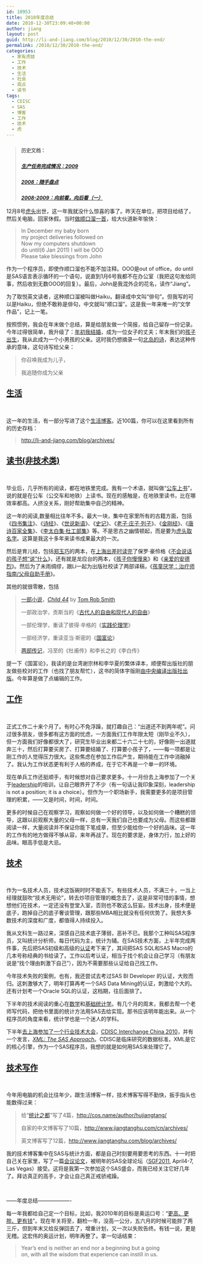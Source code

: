 ```yaml
---
id: 10953
title: 2010年度总结
date: 2010-12-30T23:09:48+00:00
author: jiang
layout: post
guid: http://li-and-jiang.com/blog/2010/12/30/2010-the-end/
permalink: /2010/12/30/2010-the-end/
categories:
  - 家有虎娃
  - 工作
  - 技术
  - 生活
  - 社会
  - 观点
  - 读书
tags:
  - CDISC
  - SAS
  - 博客
  - 工作
  - 技术
  - 虎
---
```

> ### <font size="2">历史文档：</font>
> 
> ### [<font size="2"><em>生产任务完成情况：2009</em></font>](http://li-and-jiang.com/blog/2009/12/06/review-2009/)
> 
> ### [<font size="2"><em>2008：随手盘点</em></font>](http://li-and-jiang.com/blog/2008/12/13/2008%ef%bc%9a%e9%9a%8f%e6%89%8b%e7%9b%98%e7%82%b9/)
> 
> ### [<font size="2"><em>2008-2009：向前看，向后看（一）</em></font>](http://li-and-jiang.com/blog/2009/01/01/2008-2009%ef%bc%9a%e5%90%91%e5%89%8d%e7%9c%8b%ef%bc%8c%e5%90%91%e5%90%8e%e7%9c%8b%ef%bc%88%e4%b8%80%ef%bc%89/)

12月8号<a href="http://li-and-jiang.com/blog/2010/12/08/hutou/" target="_blank">虎头</a>出世，这一年我就没什么惊喜的事了。昨天在单位，把项目给结了，然后关电脑，回家休假。当时<a href="http://www.jiangtanghu.com/blog/2010/12/30/a-sas-programmers-end-year-haiku/" target="_blank">做顺口溜一首</a>，给大伙道新年愉快：

> In December my baby born   
> my project deliveries followed on   
> Now my computers shutdown   
> do until(6 Jan 2011) I will be OOO   
> Please take blessings from John

作为一个程序员，即使作顺口溜也不能不加注释。OOO是out of office，do until是SAS语言表示循环的一个语句，说直到1月6号我都不在办公室（我把这句发给同事，然后收到无数OOO的回复）。最后，John是我混外企的花名，读作“Jiang”。

为了取悦英文读者，这种顺口溜被叫做Haiku，翻译成中文叫“俳句”。但我写的可以是Haiku，但绝不敢称是俳句，中文就叫“顺口溜”。这是我一年来唯一的“文学作品”，记上一笔。 

按照惯例，我会在年末做个总结，算是给朋友做一个简报，给自己留存一份记录。今年过得很简单，我升级了：<a href="http://li-and-jiang.com/blog/2010/03/27/li-jiang/" target="_blank">年初我结婚</a>，成为一位女子的丈夫；年末我们的<a href="http://li-and-jiang.com/blog/2010/12/08/hutou/" target="_blank">孩子出生</a>，我从此成为一个小男孩的父亲。这时我仍想摘录一句<a href="http://li-and-jiang.com/blog/2010/10/23/father/" target="_blank">北岛的诗</a>，表达这种传承的意味，这句诗写给父亲：

> 你召唤我成为儿子，
> 
> 我追随你成为父亲

## **<u>生活</u>**

&#160;

这一年的生活，有一部分写进了这个<a href="http://li-and-jiang.com/blog/" target="_blank">生活博客</a>。近100篇，你可以在这里看到所有的历史存档：

> <http://li-and-jiang.com/blog/archives/>

## **<u>读书(非技术类)</u>**

&#160;

毕业后，几乎所有的阅读，都在地铁里完成。我有一个术语，就叫做“<a href="http://li-and-jiang.com/blog/?s=%E5%85%AC%E8%BD%A6%E4%B8%8A%E4%B9%A6" target="_blank">公车上书</a>”，说的就是在公车（公交车和地铁）上读书。现在的感触是，在地铁里读书，比在哪效率都高。人挤没关系，刚好帮助集中自己的精神。

这一年的阅读,数量相比往年不多。最大一块，集中在家里所有的古籍方面，包括《<a href="http://li-and-jiang.com/blog/2010/07/24/naming/" target="_blank">四书集注</a>》、《<a href="http://li-and-jiang.com/blog/2010/12/18/yumu/" target="_blank">诗经</a>》、《<a href="http://li-and-jiang.com/blog/2010/12/14/%E5%84%BF%E5%A5%B3%E6%88%90%E8%A1%8C/" target="_blank">世说新语</a>》、《<a href="http://li-and-jiang.com/blog/2010/12/18/yumu/" target="_blank">史记</a>》、《<a href="http://li-and-jiang.com/blog/2010/12/18/yumu/" target="_blank">老子·庄子·列子</a>》、《<a href="http://li-and-jiang.com/blog/2010/05/09/buddha2/" target="_blank">金刚经</a>》、《<a href="http://li-and-jiang.com/blog/2010/09/02/tang-poem/" target="_blank">唐诗百家全集</a>》、《<a href="http://li-and-jiang.com/blog/2010/08/19/books/" target="_blank">李太白集·杜工部集</a>》等。不是思古之幽情顿起，而是要为<a href="http://li-and-jiang.com/blog/2010/12/18/yumu/" target="_blank">虎头取名字</a>。这算是我这十多年来读书成果最大的一次。

然后是育儿经，包括<a href="http://li-and-jiang.com/blog/2010/10/22/misc-3/" target="_blank">郑玉巧</a>的两本，在<a href="http://li-and-jiang.com/blog/2010/10/04/reading-at-sep-oct/" target="_blank">上海出差时读完</a>了保罗·豪伶格《[不会说话的孩子想“说”什么](http://book.douban.com/subject/4925604/)》，还有就是龙应台的两本，《<a href="http://li-and-jiang.com/blog/2010/08/19/books/" target="_blank">孩子你慢慢来</a>》和《<a href="http://li-and-jiang.com/blog/2010/10/04/reading-at-sep-oct/" target="_blank">亲爱的安德烈</a>》。然后为了未雨绸缪，跟Li一起为出版社校读了两部译稿，《[孩童厌学：治疗师指南/父母自助手册](http://book.douban.com/subject/4264859/)》。

其他的就很零散，包括

> <a href="http://li-and-jiang.com/blog/2010/10/04/reading-at-sep-oct/" target="_blank">一部小说</a>，_[Child 44](http://book.douban.com/subject/3585180/)_ by [Tom Rob Smith](http://en.wikipedia.org/wiki/Tom_Rob_Smith)
> 
> 一部政治学，贡斯当的《<a href="http://li-and-jiang.com/blog/2010/11/12/farmer/" target="_blank">古代人的自由和现代人的自由</a>》
> 
> 一部伦理学，重读了彼得·辛格的《<a href="http://li-and-jiang.com/blog/2010/11/17/ethics/" target="_blank">实践伦理学</a>》
> 
> 一部经济学，重读亚当·斯密的《<a href="http://li-and-jiang.com/blog/2010/05/26/ceremony-disintegration/" target="_blank">国富论</a>》
> 
> <a href="http://li-and-jiang.com/blog/2010/10/04/reading-at-sep-oct/" target="_blank">两部传记</a>，冯至的《杜甫传》和李长之的《李白传》

<font style="background-color: #ffffff">提一下《国富论》，我读的是台湾谢宗林和李华夏的繁体译本，顺便帮出版社的朋友做些校对的工作（也找了朋友帮忙），这书的简体字版刚<a href="http://book.douban.com/subject/5348018/" target="_blank">由中央编译出版社出版</a>。今年算是做了点编辑的工作。</font>

## **<u>工作</u>**

&#160;

正式工作二十来个月了。有时心不免浮躁，就打趣自己：“出道还不到两年呢”。问过很多朋友，很多都有这方面的忧虑，一方面我们工作年限太短（刚毕业不久），但一方面我们好像都很大了，研究生毕业出来都二十六二十七的，好像刚一出道就奔三十，然后打算要买房了、打算要结婚了、打算要小孩子了，——每一项都是让刚工作的人觉得压力很大。这些焦虑在参加工作后产生，期待能在工作中消融掉了。我认为工作状态更有利于人格的养成，在于它不再是一个单一的环境。

现在单兵工作还挺顺手，有时候想对自己要求更多。十一月份去上海参加了一个关于<a href="http://li-and-jiang.com/blog/2010/11/09/leadership/" target="_blank">leadership</a>的培训，让自己眼界开了不少（有一句话让我印象深刻，leadership is not a position; it is a choice）。但作为一个职场新手，我需要更多的是项目管理的积累，——又是时间，时间，时间。

更多的时候自己在观察学习，观察如何做一个好的领导，以及如何做一个糟糕的领导，这跟以前观察大量的父母一样，总有一天我们自己也要成为父母。而这些都跟阅读一样，大量阅读并不保证你能下笔成章，但至少能给你一个好的品味。这一年的工作有的地方做得不够从容，来年再战了。现在的要求是，身体力行，加上好的品味。眼高手低是大忌。

## <u>技术</u>

&#160;

作为一名技术人员，技术这饭碗时时不能丢下。有些技术人员，不满三十，一当上经理就鼓吹“技术无用论”，转去炒项目管理的概念去了，这是非常可惜的事情，想想他们在技术，一定还没有登堂入室，否则也不敢这么狂妄。技术出身，技术便是底子，跑掉自己的底子奢谈管理，跟那些MBA相比就没有任何优势了。我想大多数技术的深度和广度，都值得人持续投入。

我从文科生一路过来，深感自己技术底子薄弱，恶补不已。我那个工种叫SAS程序员，又叫统计分析师，每日代码为主，统计为辅。在SAS技术方面，上半年完成两件事，先后把SAS初级和高级的<a href="http://www.jiangtanghu.com/cn/2010/04/08/sas-certification/" target="_blank">认证</a>考下来了，其间把SAS SQL和SAS Macro的几本号称经典的书给读了。工作以后考认证，相当于找个机会让自己学习（有朋友说是“找个理由刺激下自己”），因为不需要那些认证给自己找工作。

今年技术失败的案例，也有，我还尝试去考过SAS BI Developer 的认证，大败而归。这刺激够大了，明年打算再考一个SAS Data Mining的认证，刺激给个大的。还有计划考一个Oracle SQL的认证，这档期，往后面排了。

下半年的技术阅读的重心在<a href="http://www.jiangtanghu.com/cn/2010/10/17/math-prob-stat/" target="_blank">数学</a>和<a href="http://www.jiangtanghu.com/cn/2010/08/08/sas-stat/" target="_blank">基础统计学</a>。有几个月的周末，我都去帮一个老师写代码，把他书里面的统计方法用SAS去给实现。那书应该明年能出来。从一个程序员的角度来看，统计学也是一个迷人的学科。

下半年<a href="http://www.jiangtanghu.com/cn/2010/09/18/sas-cdisc-gathering/" target="_blank">去上海参加了一个行业技术大会</a>，<a href="http://www.cdisc.org/interchange-china#2329" target="_blank">CDISC Interchange China 2010</a>，并有一个发言，_<a href="http://www.jiangtanghu.com/blog/2010/10/07/xml-sas/" target="_blank">XML: The SAS Approach</a>_。CDISC是临床研究的数据标准，XML是它的核心引擎，作为一个SAS程序员，我想的就是如何用SAS来处理它了。

## <u>技术写作</u>

&#160;

今年用电脑的机会比往年少，跟生活博客一样，技术博客写得不勤快，扳手指头也能数得过来：

> 给“<a href="http://cos.name" target="_blank">统计之都</a>”写了4篇，<http://cos.name/author/hujiangtang/>
> 
> 自家的中文博客写了10篇，<http://www.jiangtanghu.com/cn/archives/>
> 
> 英文博客写了12篇，<http://www.jiangtanghu.com/blog/archives/>

我的技术博客集中在SAS与统计方面，都是自己时刻要用要思考的东西。十一时把自己关在家里，写了一篇<a href="http://sgf2011.confnav.com/sgf2011/web/sessions/detail.html?id=20101023091009653775000000" target="_blank">会议论文</a>，被明年的SAS全球论坛（<a href="http://support.sas.com/events/sasglobalforum/2011/" target="_blank">SGF2011</a>, April4-7, Las Vegas）接受。这将是我第一次参加这个SAS盛会，而我已经关注它好几年了。拜访真正的高手，才会让自己真正戒骄戒躁。

&#160;

&#8212;&#8212;年度总结&#8212;&#8212;&#8212;&#8212;&#8212;&#8212;-

每一年我都给自己定一个目标，比如，我2010年的目标是奥运口号：“<a href="http://li-and-jiang.com/blog/2009/12/06/review-2009/" target="_blank">更高、更胖、更有钱</a>”。现在年关将至，翻检一年，没高一公分，五六月的时候可能胖了两三斤，但到年末又给反弹回去了，增重计划，又一次以失败告终。有钱一说，更是无稽。这宏伟的奥运计划，明年再整了。拿一句话结束：

> Year’s end is neither an end nor a beginning but a going   
> on, with all the wisdom that experience can instill in us.